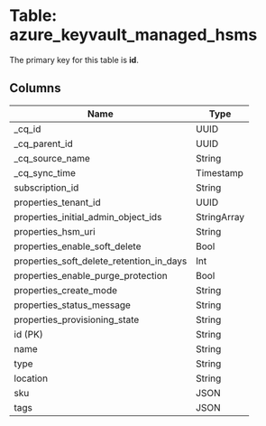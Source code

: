 # Table: azure_keyvault_managed_hsms



The primary key for this table is **id**.


## Columns
| Name          | Type          |
| ------------- | ------------- |
|_cq_id|UUID|
|_cq_parent_id|UUID|
|_cq_source_name|String|
|_cq_sync_time|Timestamp|
|subscription_id|String|
|properties_tenant_id|UUID|
|properties_initial_admin_object_ids|StringArray|
|properties_hsm_uri|String|
|properties_enable_soft_delete|Bool|
|properties_soft_delete_retention_in_days|Int|
|properties_enable_purge_protection|Bool|
|properties_create_mode|String|
|properties_status_message|String|
|properties_provisioning_state|String|
|id (PK)|String|
|name|String|
|type|String|
|location|String|
|sku|JSON|
|tags|JSON|